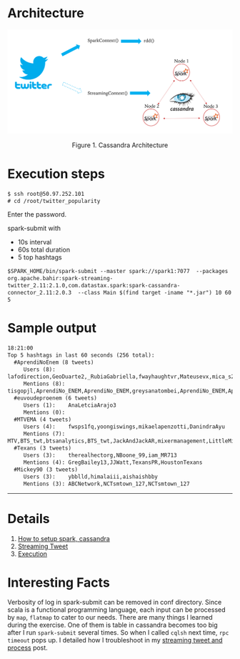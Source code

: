 # Architecture

<p align="center">
<img src="img/cassandra.png" width="600"></p>
<p align="center">Figure 1. Cassandra Architecture</p>

# Execution steps

```
$ ssh root@50.97.252.101
# cd /root/twitter_popularity
```

Enter the password. 

spark-submit with 
- 10s interval  
- 60s total duration  
- 5 top hashtags 

```
$SPARK_HOME/bin/spark-submit --master spark://spark1:7077  --packages org.apache.bahir:spark-streaming-twitter_2.11:2.1.0,com.datastax.spark:spark-cassandra-connector_2.11:2.0.3  --class Main $(find target -iname "*.jar") 10 60 5
```

# Sample output
```
18:21:00
Top 5 hashtags in last 60 seconds (256 total):
  #AprendiNoEnem (8 tweets)
     Users (8):    lafodirection,GeoDuarte2,_RubiaGabriella,fwayhaughtvr,Mateusevx,mica_s2_,santos_viriato,cl4cl44
     Mentions (8): tisgopjl,AprendiNo_ENEM,AprendiNo_ENEM,greysanatombei,AprendiNo_ENEM,AprendiNo_ENEM,limigabriel,AprendiNo_ENEM
  #euvoudeproenem (6 tweets)
     Users (1):    AnaLetciaArajo3
     Mentions (0): 
  #MTVEMA (4 tweets)
     Users (4):    fwsps1fq,yoongiswings,mikaelapenzotti,DanindraAyu
     Mentions (7): MTV,BTS_twt,btsanalytics,BTS_twt,JackAndJackAR,mixermanagement,LittleMix
  #Texans (3 tweets)
     Users (3):    therealhectorg,NBoone_99,iam_MR713
     Mentions (4): GregBailey13,JJWatt,TexansPR,HoustonTexans
  #Mickey90 (3 tweets)
     Users (3):    ybblld,himalaiii,aishaishbby
     Mentions (3): ABCNetwork,NCTsmtown_127,NCTsmtown_127
```
---------------
# Details

1. <a href=https://github.com/kckenneth/Cassandra/blob/master/setup.md>How to setup spark, cassandra</a>
2. <a href=https://github.com/kckenneth/Cassandra/blob/master/streaming_tweet.md>Streaming Tweet</a> 
3. <a href=https://github.com/kckenneth/Cassandra/blob/master/execution.md>Execution</a>

# Interesting Facts

Verbosity of log in spark-submit can be removed in conf directory. Since scala is a functional programming language, each input can be processed by `map`, `flatmap` to cater to our needs. There are many things I learned during the exercise. One of them is table in cassandra becomes too big after I run `spark-submit` several times. So when I called `cqlsh` next time, `rpc timeout` pops up. I detailed how I troubleshoot in my <a href=https://github.com/kckenneth/Cassandra/blob/master/streaming_tweet.md> streaming tweet and process</a> post. 

